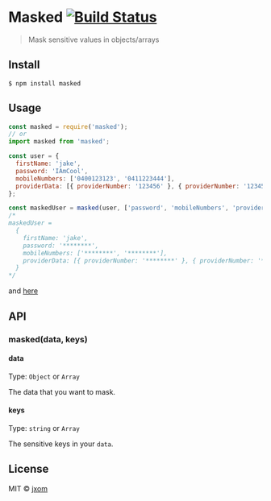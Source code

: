 # Masked [![Build Status](https://travis-ci.org/jxom/masked.svg?branch=master)](https://travis-ci.org/jxom/masked)

> Mask sensitive values in objects/arrays


## Install

```
$ npm install masked
```


## Usage

```js
const masked = require('masked');
// or
import masked from 'masked';

const user = {
  firstName: 'jake',
  password: 'IAmCool',
  mobileNumbers: ['0400123123', '0411223444'],
  providerData: [{ providerNumber: '123456' }, { providerNumber: '123456' }]
};

const maskedUser = masked(user, ['password', 'mobileNumbers', 'providerData']);
/*
maskedUser =
  {
    firstName: 'jake',
    password: '********',
    mobileNumbers: ['********', '********'],
    providerData: [{ providerNumber: '********' }, { providerNumber: '********' }]
  }
*/
```

and [here](https://github.com/jxom/masked/blob/master/test.js)


## API

### masked(data, keys)

#### data

Type: `Object` or `Array`

The data that you want to mask.

#### keys

Type: `string` or `Array`

The sensitive keys in your `data`.


## License

MIT © [jxom](http://jxom.io)
